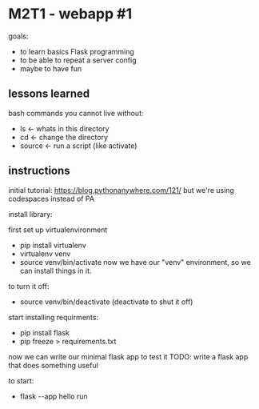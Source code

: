 # M2T1 - webapp #1

goals:
 - to learn basics Flask programming 
 - to be able to repeat a server config
 - maybe to have fun

 ## lessons learned
bash commands you cannot live without:
- ls <- whats in this directory 
- cd <- change the directory 
- source <- run a script (like activate)


 ## instructions 
 initial tutorial: https://blog.pythonanywhere.com/121/
 but we're using codespaces instead of PA
 
 install library:

 first set up virtualenvironment
 - pip install virtualenv
 - virtualenv venv
 - source venv/bin/activate
 now we have our "venv" environment, so we can install things in it.
 
 to turn it off:
 - source venv/bin/deactivate (deactivate to shut it off)

start installing requirments:
 - pip install flask
 - pip freeze > requirements.txt


now we can write our minimal flask app to test it 
TODO: write a flask app that does something useful

to start:
 - flask --app hello run
 